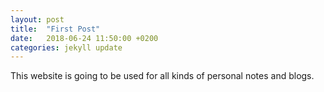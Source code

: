 ```yaml
---
layout: post
title:  "First Post"
date:   2018-06-24 11:50:00 +0200
categories: jekyll update
---
```


This website is going to be used for all kinds of personal notes and blogs.

